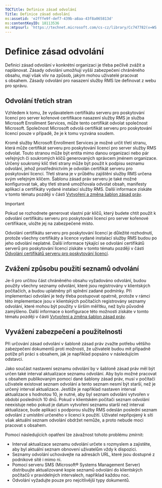 ```yaml
---
TOCTitle: Definice zásad odvolání
Title: Definice zásad odvolání
ms:assetid: 'e2fffe9f-def7-439b-a8aa-43f8a065813d'
ms:contentKeyID: 18113536
ms:mtpsurl: 'https://technet.microsoft.com/cs-cz/library/Cc747782(v=WS.10)'
---
```


Definice zásad odvolání
=======================

Definici zásad odvolání v konkrétní organizaci je třeba pečlivě zvážit a naplánovat. Zásady odvolání umožňují vyšší zabezpečení chráněného obsahu, mají však vliv na způsob, jakým mohou uživatelé pracovat s obsahem. Zásady odvolání pro nasazení služby RMS lze definovat z webu pro správu.

Odvolání třetích stran
----------------------

Vzhledem k tomu, že vydavatelem certifikátu serveru pro poskytování licencí pro server kořenové certifikace nasazení služby RMS je služba Microsoft Enrollment Services, může tento certifikát odvolat společnost Microsoft. Společnost Microsoft odvolá certifikát serveru pro poskytování licencí pouze v případě, že je k tomu vyzvána soudem.

Kromě služby Microsoft Enrollment Services je možné určit třetí stranu, která může certifikát serveru pro poskytování licencí pro server služby RMS odvolat. Touto stranou může být entita mimo danou organizaci nebo pár veřejných či soukromých klíčů generovaných správcem jménem organizace. Určený soukromý klíč třetí strany může být použit k podpisu seznamu odvolání, jehož prostřednictvím je odvolán certifikát serveru pro poskytování licencí. Třetí strana je v průběhu zajištění služby RMS určena svým veřejným klíčem. Šablonu zásad práv serveru je také možné konfigurovat tak, aby třetí straně umožňovala odvolat obsah, manifesty aplikací a certifikáty vydané instalací služby RMS. Další informace získáte v tomto tématu později v části [Vytvoření a změna šablon zásad práv](https://technet.microsoft.com/6014176f-ef71-4d29-b3e3-da129c18563d).

> [!IMPORTANT]
> Pokud se rozhodnete generovat vlastní pár klíčů, který budete chtít použít k odvolání certifikátu serveru pro poskytování licencí pro server kořenové certifikace, uložte jej na zabezpečené místo. 

Odvolání certifikátu serveru pro poskytování licencí je důležité rozhodnutí, protože všechny certifikáty a licence vydané instalací služby RMS budou po jeho odvolání neplatné. Další informace týkající se odvolání certifikátů serverů pro poskytování licencí získáte v tomto tématu později v části [Odvolání certifikátů serveru pro poskytování licencí](https://technet.microsoft.com/8020861d-d196-4431-8282-044675ef5616).

Zvážení způsobu použití seznamů odvolání
----------------------------------------

Je-li pro určitou část chráněného obsahu vyžadováno odvolání, budou použity všechny seznamy odvolání, které jsou registrovány v klientských počítačích, a budou uplatněny při splnění zadané podmínky. Při implementaci odvolání je tedy třeba postupovat opatrně, protože v rámci této implementace jsou v klientských počítačích registrovány seznamy odvolání, které mohou být použity v širším měřítku, než bylo původně zamýšleno. Další informace o konfigurace této možnosti získáte v tomto tématu později v části [Vytvoření a změna šablon zásad práv](https://technet.microsoft.com/6014176f-ef71-4d29-b3e3-da129c18563d).

Vyvážení zabezpečení a použitelnosti
------------------------------------

Při určování zásad odvolání v šabloně zásad práv zvažte potřebu většího zabezpečení dokumentů proti možnosti, že uživatelé budou mít případně potíže při práci s obsahem, jak je například popsáno v následujícím odstavci.

Jako součást nastavení seznamu odvolání by v šabloně zásad práv měl být určen také interval aktualizace seznamu odvolání. Aby bylo možné pracovat s obsahem publikovaným pomocí dané šablony zásad práv, musí v počítači uživatele existovat seznam odvolání a tento seznam nesmí být starší, než je určený interval aktualizace. Jestliže je například nastaven interval aktualizace s hodnotou 10, je nutné, aby byl seznam odvolání vytvořen v období posledních 10 dnů. Pokud v klientském počítači seznam odvolání neexistuje nebo pokud je datum vytvoření seznamu starší než interval aktualizace, bude aplikaci s podporou služby RMS odeslán poslední seznam odvolání z umístění určeného v licenci k použití. Uživatel nepřipojený k síti však aktuální seznam odvolání obdržet nemůže, a proto nebude moci pracovat s obsahem.

Pomocí následujících opatření lze závažnost tohoto problému zmírnit:

-   Interval aktualizace seznamu odvolání určete s rozmyslem a zajistěte, aby byl aktuální seznam obnovení uživatelům vždy k dispozici.
-   Seznamy odvolání uchovávejte na adresách URL, které jsou dostupné z podnikové sítě i mimo ni.
-   Pomocí serveru SMS (Microsoft® Systems Management Server) distribuujte aktualizované kopie seznamů odvolání do klientských počítačů v pravidelných intervalech, například každou noc.
-   Odvolání vyžadujte pouze pro nejcitlivější typy dokumentů.

